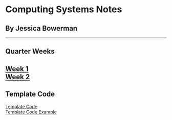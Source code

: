 # Computing Systems Notes
## By Jessica Bowerman
---
## Quarter Weeks
[Week 1](w1.md) <br>
[Week 2](w2.md)
---
## Template Code
[Template Code](https://raw.githubusercontent.com/jbowerman23/Computing-Systems/gh-pages/example.md) <br>
[Template Code Example](examplecode.md)
